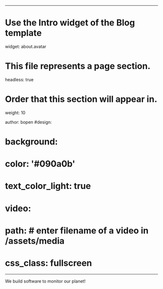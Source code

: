 ______________________________________________________________________

# Use the Intro widget of the Blog template

widget: about.avatar

# This file represents a page section.

headless: true

# Order that this section will appear in.

weight: 10

author: bopen
#design:

# background:

# color: '#090a0b'

# text_color_light: true

# video:

# path:  # enter filename of a video in /assets/media

# css_class: fullscreen

______________________________________________________________________

We build software to monitor our planet!
